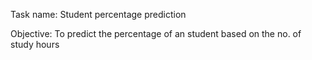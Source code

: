 Task name: Student percentage prediction

Objective:
  To predict the percentage of an student based on the no. of study hours
